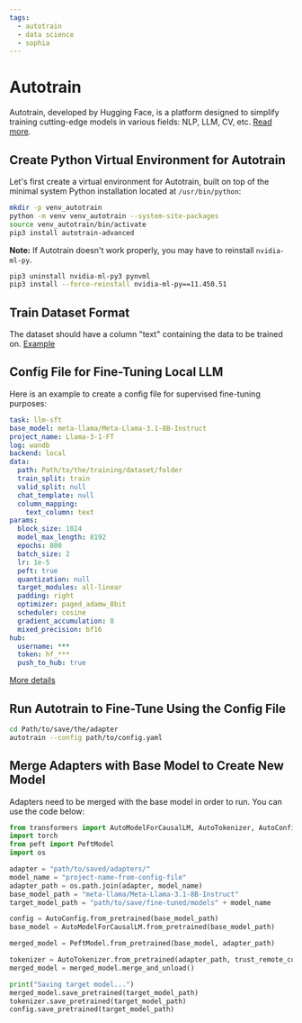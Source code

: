 ```yaml
---
tags:
  - autotrain
  - data science
  - sophia
---
```


# Autotrain

Autotrain, developed by Hugging Face, is a platform designed to simplify training cutting-edge models in various fields: NLP, LLM, CV, etc. [Read more](https://huggingface.co/docs/autotrain/main/en/tasks/llm_finetuning).

## Create Python Virtual Environment for Autotrain

Let's first create a virtual environment for Autotrain, built on top of the minimal system Python installation located at `/usr/bin/python`:

```bash
mkdir -p venv_autotrain
python -m venv venv_autotrain --system-site-packages
source venv_autotrain/bin/activate
pip3 install autotrain-advanced
```

**Note:** If Autotrain doesn't work properly, you may have to reinstall `nvidia-ml-py`.

```bash
pip3 uninstall nvidia-ml-py3 pynvml
pip3 install --force-reinstall nvidia-ml-py==11.450.51
```

## Train Dataset Format

The dataset should have a column "text" containing the data to be trained on. [Example](https://huggingface.co/datasets/timdettmers/openassistant-guanaco)

## Config File for Fine-Tuning Local LLM

Here is an example to create a config file for supervised fine-tuning purposes:

```yaml
task: llm-sft
base_model: meta-llama/Meta-Llama-3.1-8B-Instruct
project_name: Llama-3-1-FT
log: wandb
backend: local
data:
  path: Path/to/the/training/dataset/folder
  train_split: train
  valid_split: null
  chat_template: null
  column_mapping:
    text_column: text
params:
  block_size: 1024
  model_max_length: 8192
  epochs: 800
  batch_size: 2
  lr: 1e-5
  peft: true
  quantization: null
  target_modules: all-linear
  padding: right
  optimizer: paged_adamw_8bit
  scheduler: cosine
  gradient_accumulation: 8
  mixed_precision: bf16
hub:
  username: ***
  token: hf_***
  push_to_hub: true
```

[More details](https://huggingface.co/docs/autotrain/en/config)

## Run Autotrain to Fine-Tune Using the Config File

```bash
cd Path/to/save/the/adapter
autotrain --config path/to/config.yaml
```

## Merge Adapters with Base Model to Create New Model

Adapters need to be merged with the base model in order to run. You can use the code below:

```python
from transformers import AutoModelForCausalLM, AutoTokenizer, AutoConfig
import torch
from peft import PeftModel
import os

adapter = "path/to/saved/adapters/"
model_name = "project-name-from-config-file"
adapter_path = os.path.join(adapter, model_name)
base_model_path = "meta-llama/Meta-Llama-3.1-8B-Instruct"
target_model_path = "path/to/save/fine-tuned/models" + model_name

config = AutoConfig.from_pretrained(base_model_path)
base_model = AutoModelForCausalLM.from_pretrained(base_model_path)

merged_model = PeftModel.from_pretrained(base_model, adapter_path)

tokenizer = AutoTokenizer.from_pretrained(adapter_path, trust_remote_code=True)
merged_model = merged_model.merge_and_unload()

print("Saving target model...")
merged_model.save_pretrained(target_model_path)
tokenizer.save_pretrained(target_model_path)
config.save_pretrained(target_model_path)
```